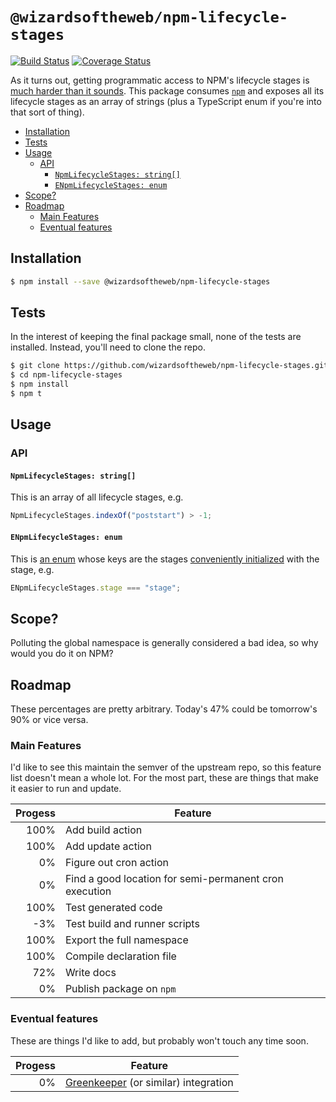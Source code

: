 # `@wizardsoftheweb/npm-lifecycle-stages`

[![Build Status](https://travis-ci.org/wizardsoftheweb/npm-lifecycle-stages.svg?branch=master)](https://travis-ci.org/wizardsoftheweb/npm-lifecycle-stages) [![Coverage Status](https://coveralls.io/repos/github/wizardsoftheweb/npm-lifecycle-stages/badge.svg?branch=master)](https://coveralls.io/github/wizardsoftheweb/npm-lifecycle-stages?branch=master)

As it turns out, getting programmatic access to NPM's lifecycle stages is [much harder than it sounds](https://blog.wizardsoftheweb.pro/npm-lifecycle-stages-a-study). This package consumes [`npm`](https://www.npmjs.com/package/npm) and exposes all its lifecycle stages as an array of strings (plus a TypeScript enum if you're into that sort of thing).

<!-- MarkdownTOC -->

- [Installation](#installation)
- [Tests](#tests)
- [Usage](#usage)
    - [API](#api)
        - [`NpmLifecycleStages: string[]`](#npmlifecyclestagesstring)
        - [`ENpmLifecycleStages: enum`](#enpmlifecyclestagesenum)
- [Scope?](#scope)
- [Roadmap](#roadmap)
    - [Main Features](#mainfeatures)
    - [Eventual features](#eventualfeatures)

<!-- /MarkdownTOC -->

## Installation

```bash
$ npm install --save @wizardsoftheweb/npm-lifecycle-stages
```

## Tests

In the interest of keeping the final package small, none of the tests are installed. Instead, you'll need to clone the repo.
```bash
$ git clone https://github.com/wizardsoftheweb/npm-lifecycle-stages.git
$ cd npm-lifecycle-stages
$ npm install
$ npm t
```

## Usage

### API

#### `NpmLifecycleStages: string[]`

This is an array of all lifecycle stages, e.g.
```TypeScript
NpmLifecycleStages.indexOf("poststart") > -1;
```

#### `ENpmLifecycleStages: enum`

This is [an enum](https://www.typescriptlang.org/docs/handbook/enums.html) whose keys are the stages [conveniently initialized](https://www.typescriptlang.org/docs/handbook/enums.html#string-enums) with the stage, e.g.
```TypeScript
ENpmLifecycleStages.stage === "stage";
```

## Scope?

Polluting the global namespace is generally considered a bad idea, so why would you do it on NPM?

## Roadmap

These percentages are pretty arbitrary. Today's 47% could be tomorrow's 90% or vice versa.

### Main Features

I'd like to see this maintain the semver of the upstream repo, so this feature list doesn't mean a whole lot. For the most part, these are things that make it easier to run and update.

| Progess | Feature |
| ------: | ------- |
|    100% | Add build action |
|    100% | Add update action |
|      0% | Figure out cron action |
|      0% | Find a good location for semi-permanent cron execution |
|    100% | Test generated code |
|     -3% | Test build and runner scripts |
|    100% | Export the full namespace |
|    100% | Compile declaration file |
|     72% | Write docs |
|      0% | Publish package on `npm` |

### Eventual features

These are things I'd like to add, but probably won't touch any time soon.

| Progess | Feature |
| ------: | ------- |
|      0% | [Greenkeeper](https://greenkeeper.io/) (or similar) integration |

